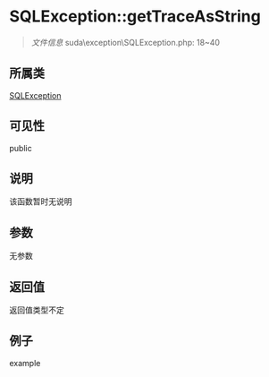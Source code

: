 # SQLException::getTraceAsString



> *文件信息* suda\exception\SQLException.php: 18~40

## 所属类 

[SQLException](../SQLException.md)

## 可见性

 public 

## 说明

该函数暂时无说明


## 参数


无参数


## 返回值

返回值类型不定


## 例子

example